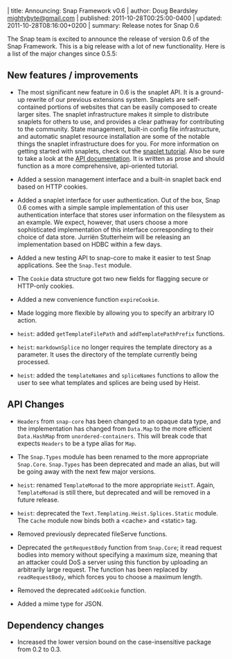 | title: Announcing: Snap Framework v0.6
| author: Doug Beardsley <mightybyte@gmail.com>
| published: 2011-10-28T00:25:00-0400
| updated: 2011-10-28T08:16:00+0200
| summary: Release notes for Snap 0.6

The Snap team is excited to announce the release of version 0.6 of the Snap
Framework.  This is a big release with a lot of new functionality.  Here is a
list of the major changes since 0.5.5:

## New features / improvements

  - The most significant new feature in 0.6 is the snaplet API.  It is a
    ground-up rewrite of our previous extensions system.  Snaplets are
    self-contained portions of websites that can be easily composed to create
    larger sites.  The snaplet infrastructure makes it simple to distribute
    snaplets for others to use, and provides a clear pathway for contributing
    to the community.  State management, built-in config file infrastructure,
    and automatic snaplet resource installation are some of the notable things
    the snaplet infrastructure does for you. For more information on getting
    started with snaplets, check out the [snaplet
    tutorial](/docs/tutorials/snap-tutorial#snaplets).  Also be sure to take a look
    at the [API documentation](http://hackage.haskell.org/package/snap-0.6.0).
    It is written as prose and should function as a more comprehensive,
    api-oriented tutorial.

  - Added a session management interface and a built-in snaplet back end based
    on HTTP cookies.

  - Added a snaplet interface for user authentication. Out of the box, Snap 0.6
    comes with a simple sample implementation of this user authentication
    interface that stores user information on the filesystem as an example. We
    expect, however, that users choose a more sophisticated implementation of
    this interface corresponding to their choice of data store. Jurriën
    Stutterheim will be releasing an implementation based on HDBC within a few
    days.

  - Added a new testing API to snap-core to make it easier to test Snap
    applications. See the `Snap.Test` module.

  - The `Cookie` data structure got two new fields for flagging secure or
    HTTP-only cookies.

  - Added a new convenience function `expireCookie`.

  - Made logging more flexible by allowing you to specify an arbitrary IO
    action.

  - `heist`: added `getTemplateFilePath` and `addTemplatePathPrefix` functions.

  - `heist`: `markdownSplice` no longer requires the template directory as a parameter.
    It uses the directory of the template currently being processed.

  - `heist`: added the `templateNames` and `spliceNames` functions to allow the user to
    see what templates and splices are being used by Heist.


## API Changes

  - `Headers` from `snap-core` has been changed to an opaque data type, and the
    implementation has changed from `Data.Map` to the more efficient
    `Data.HashMap` from `unordered-containers`. This will break code that
    expects `Headers` to be a type alias for `Map`.

  - The `Snap.Types` module has been renamed to the more appropriate
    `Snap.Core`. `Snap.Types` has been deprecated and made an alias, but will
    be going away with the next few major versions.

  - `heist`: renamed `TemplateMonad` to the more appropriate `HeistT`. Again,
    `TemplateMonad` is still there, but deprecated and will be removed in a
    future release.

  - `heist`: deprecated the `Text.Templating.Heist.Splices.Static` module. The
    `Cache` module now binds both a &lt;cache&gt; and &lt;static&gt; tag.

  - Removed previously deprecated fileServe functions.

  - Deprecated the `getRequestBody` function from `Snap.Core`; it read request
    bodies into memory without specifying a maximum size, meaning that an
    attacker could DoS a server using this function by uploading an arbitrarily
    large request. The function has been replaced by `readRequestBody`, which
    forces you to choose a maximum length.

  - Removed the deprecated `addCookie` function.

  - Added a mime type for JSON.


## Dependency changes

  - Increased the lower version bound on the case-insensitive package from 0.2
    to 0.3.


